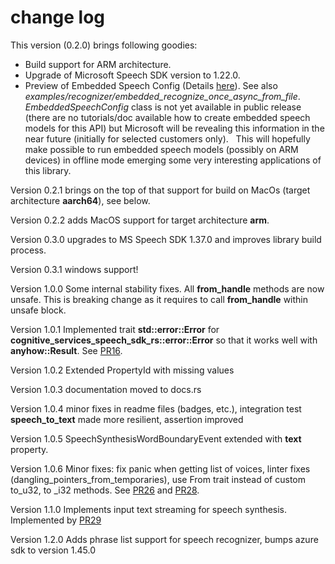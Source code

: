 # change log

This version (0.2.0) brings following goodies:

* Build support for ARM architecture.
* Upgrade of Microsoft Speech SDK version to 1.22.0.
* Preview of Embedded Speech Config (Details [here](https://docs.microsoft.com/en-us/cpp/cognitive-services/speech/embeddedspeechconfig)). See also *examples/recognizer/embedded_recognize_once_async_from_file*. 
  *EmbeddedSpeechConfig* class is not yet available in public release (there are no tutorials/doc available how to create embedded speech models for this API) but Microsoft will be revealing this information in the near future (initially for selected customers only). 
  This will hopefully make possible to run embedded speech models (possibly on ARM devices) in offline mode emerging some very interesting applications of this library.

Version 0.2.1 brings on the top of that support for build on MacOs (target architecture **aarch64**), see below.

Version 0.2.2 adds MacOS support for target architecture **arm**.

Version 0.3.0 upgrades to MS Speech SDK 1.37.0 and improves library build process.

Version 0.3.1 windows support!

Version 1.0.0 Some internal stability fixes. All **from_handle** methods are now unsafe. This is breaking change as it requires to call **from_handle** within unsafe block.

Version 1.0.1 Implemented trait **std::error::Error** for **cognitive_services_speech_sdk_rs::error::Error** so that it works well with **anyhow::Result<T>**. See [PR16](https://github.com/jabber-tools/cognitive-services-speech-sdk-rs/pull/16).

Version 1.0.2 Extended PropertyId with missing values

Version 1.0.3 documentation moved to docs.rs

Version 1.0.4 minor fixes in readme files (badges, etc.), integration test **speech_to_text** made more resilient, assertion improved

Version 1.0.5 SpeechSynthesisWordBoundaryEvent extended with **text** property.

Version 1.0.6 Minor fixes: fix panic when getting list of voices, linter fixes (dangling_pointers_from_temporaries), use From trait instead of custom to_u32, to _i32 methods. See [PR26](https://github.com/jabber-tools/cognitive-services-speech-sdk-rs/pull/26) and [PR28](https://github.com/jabber-tools/cognitive-services-speech-sdk-rs/pull/28).

Version 1.1.0 Implements input text streaming for speech synthesis. Implemented by [PR29](https://github.com/jabber-tools/cognitive-services-speech-sdk-rs/pull/29)

Version 1.2.0 Adds phrase list support for speech recognizer, bumps azure sdk to version 1.45.0